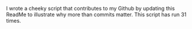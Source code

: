 I wrote a cheeky script that contributes to my Github by updating this ReadMe to illustrate why more than commits matter. This script has run 31 times.